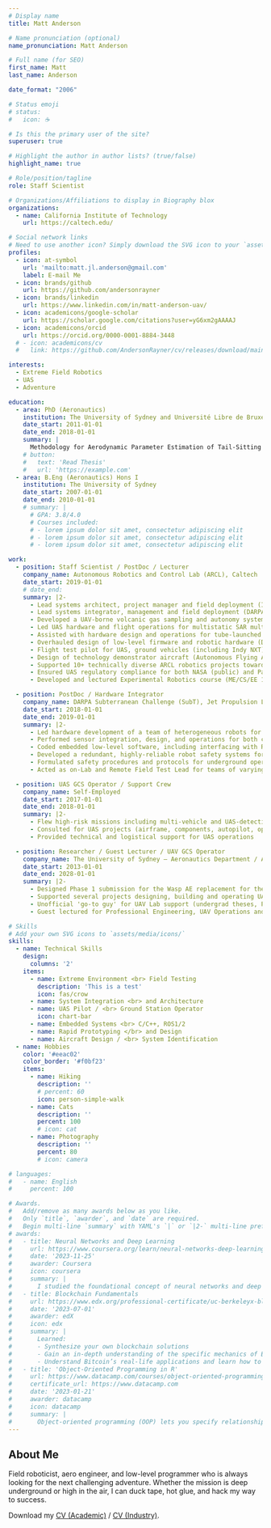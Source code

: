 ```yaml
---
# Display name
title: Matt Anderson

# Name pronunciation (optional)
name_pronunciation: Matt Anderson

# Full name (for SEO)
first_name: Matt
last_name: Anderson

date_format: "2006"

# Status emoji
# status:
#   icon: ☕️

# Is this the primary user of the site?
superuser: true

# Highlight the author in author lists? (true/false)
highlight_name: true

# Role/position/tagline
role: Staff Scientist

# Organizations/Affiliations to display in Biography blox
organizations:
  - name: California Institute of Technology
    url: https://caltech.edu/

# Social network links
# Need to use another icon? Simply download the SVG icon to your `assets/media/icons/` folder.
profiles:
  - icon: at-symbol
    url: 'mailto:matt.jl.anderson@gmail.com'
    label: E-mail Me
  - icon: brands/github
    url: https://github.com/andersonrayner
  - icon: brands/linkedin
    url: https://www.linkedin.com/in/matt-anderson-uav/
  - icon: academicons/google-scholar
    url: https://scholar.google.com/citations?user=yG6xm2gAAAAJ
  - icon: academicons/orcid
    url: https://orcid.org/0000-0001-8884-3448
  # - icon: academicons/cv
  #   link: https://github.com/AndersonRayner/cv/releases/download/main/ANDERSON_Matt.pdf

interests:
  - Extreme Field Robotics
  - UAS
  - Adventure

education:
  - area: PhD (Aeronautics)
    institution: The University of Sydney and Université Libre de Bruxelles
    date_start: 2011-01-01
    date_end: 2018-01-01
    summary: |
      Methodology for Aerodynamic Parameter Estimation of Tail-Sitting Multirotors
    # button:
    #   text: 'Read Thesis'
    #   url: 'https://example.com'
  - area: B.Eng (Aeronautics) Hons I
    institution: The University of Sydney
    date_start: 2007-01-01
    date_end: 2010-01-01
    # summary: |
      # GPA: 3.8/4.0
      # Courses included:
      # - lorem ipsum dolor sit amet, consectetur adipiscing elit
      # - lorem ipsum dolor sit amet, consectetur adipiscing elit
      # - lorem ipsum dolor sit amet, consectetur adipiscing elit

work:
  - position: Staff Scientist / PostDoc / Lecturer
    company_name: Autonomous Robotics and Control Lab (ARCL), Caltech
    date_start: 2019-01-01
    # date_end: 
    summary: |2-
      - Lead systems architect, project manager and field deployment (Indy Autonomous Challenge)
      - Lead systems integrator, management and field deployment (DARPA LINC, JPL collab.)
      - Developed a UAV-borne volcanic gas sampling and autonomy system (Volcano Drone)
      - Led UAS hardware and flight operations for multistatic SAR multi-UAS (DARTS, JPL collab.)
      - Assisted with hardware design and operations for tube-launched UAS (SQUID, JPL collab.)
      - Overhauled design of low-level firmware and robotic hardware (DARPA SubT, JPL collab.)
      - Flight test pilot for UAS, ground vehicles (including Indy NXT) and surface vessels.
      - Design of technology demonstrator aircraft (Autonomous Flying Ambulance)
      - Supported 10+ technically diverse ARCL robotics projects towards success
      - Ensured UAS regulatory compliance for both NASA (public) and Part 107 UAS
      - Developed and lectured Experimental Robotics course (ME/CS/EE 129)

  - position: PostDoc / Hardware Integrator
    company_name: DARPA Subterranean Challenge (SubT), Jet Propulsion Laboratory
    date_start: 2018-01-01
    date_end: 2019-01-01
    summary: |2-
      - Led hardware development of a team of heterogeneous robots for underground exploration
      - Performed sensor integration, design, and operations for both custom and COTS systems
      - Coded embedded low-level software, including interfacing with ROS 
      - Developed a redundant, highly-reliable robot safety systems for remote operations
      - Formulated safety procedures and protocols for underground operations (including flight) 
      - Acted as on-Lab and Remote Field Test Lead for teams of varying sizes and levels of experience 

  - position: UAS GCS Operator / Support Crew
    company_name: Self-Employed
    date_start: 2017-01-01
    date_end: 2018-01-01
    summary: |2-
      - Flew high-risk missions including multi-vehicle and UAS-detection field trials as GCS Operator
      - Consulted for UAS projects (airframe, components, autopilot, operations)
      - Provided technical and logistical support for UAS operations

  - position: Researcher / Guest Lecturer / UAV GCS Operator
    company_name: The University of Sydney – Aeronautics Department / ACFR
    date_start: 2013-01-01
    date_end: 2028-01-01
    summary: |2-
      - Designed Phase 1 submission for the Wasp AE replacement for the Australian Army
      - Supported several projects designing, building and operating UAVs for research  
      - Unofficial 'go-to guy' for UAV Lab support (undergrad theses, PhD work, wind tunnel, etc.)
      - Guest lectured for Professional Engineering, UAV Operations and Workplace Health and Safety

# Skills
# Add your own SVG icons to `assets/media/icons/`
skills:
  - name: Technical Skills
    design:
      columns: '2'
    items:
      - name: Extreme Environment <br> Field Testing
        description: 'This is a test'
        icon: fas/crow
      - name: System Integration <br> and Architecture
      - name: UAS Pilot / <br> Ground Station Operator
        icon: chart-bar
      - name: Embedded Systems <br> C/C++, ROS1/2
      - name: Rapid Prototyping </br> and Design
      - name: Aircraft Design / <br> System Identification
  - name: Hobbies
    color: '#eeac02'
    color_border: '#f0bf23'
    items:
      - name: Hiking
        description: ''
        # percent: 60
        icon: person-simple-walk
      - name: Cats
        description: ''
        percent: 100
        # icon: cat
      - name: Photography
        description: ''
        percent: 80
        # icon: camera

# languages:
#   - name: English
#     percent: 100

# Awards.
#   Add/remove as many awards below as you like.
#   Only `title`, `awarder`, and `date` are required.
#   Begin multi-line `summary` with YAML's `|` or `|2-` multi-line prefix and indent 2 spaces below.
# awards:
#   - title: Neural Networks and Deep Learning
#     url: https://www.coursera.org/learn/neural-networks-deep-learning
#     date: '2023-11-25'
#     awarder: Coursera
#     icon: coursera
#     summary: |
#       I studied the foundational concept of neural networks and deep learning. By the end, I was familiar with the significant technological trends driving the rise of deep learning; build, train, and apply fully connected deep neural networks; implement efficient (vectorized) neural networks; identify key parameters in a neural network’s architecture; and apply deep learning to your own applications.
#   - title: Blockchain Fundamentals
#     url: https://www.edx.org/professional-certificate/uc-berkeleyx-blockchain-fundamentals
#     date: '2023-07-01'
#     awarder: edX
#     icon: edx
#     summary: |
#       Learned:
#       - Synthesize your own blockchain solutions
#       - Gain an in-depth understanding of the specific mechanics of Bitcoin
#       - Understand Bitcoin’s real-life applications and learn how to attack and destroy Bitcoin, Ethereum, smart contracts and Dapps, and alternatives to Bitcoin’s Proof-of-Work consensus algorithm
#   - title: 'Object-Oriented Programming in R'
#     url: https://www.datacamp.com/courses/object-oriented-programming-with-s3-and-r6-in-r
#     certificate_url: https://www.datacamp.com
#     date: '2023-01-21'
#     awarder: datacamp
#     icon: datacamp
#     summary: |
#       Object-oriented programming (OOP) lets you specify relationships between functions and the objects that they can act on, helping you manage complexity in your code. This is an intermediate level course, providing an introduction to OOP, using the S3 and R6 systems. S3 is a great day-to-day R programming tool that simplifies some of the functions that you write. R6 is especially useful for industry-specific analyses, working with web APIs, and building GUIs.
---
```


## About Me

Field roboticist, aero engineer, and low-level programmer who is always looking for the next challenging adventure.  Whether the mission is deep underground or high in the air, I can duck tape, hot glue, and hack my way to success.

Download my <a class="github-button" href="https://github.com/AndersonRayner/cv/releases/download/main/ANDERSON_Matt.pdf" data-color-scheme="no-preference: light; light: light; dark: dark;" data-icon="octicon-star" data-size="large" data-show-count="true" aria-label="Star HugoBlox/hugo-blox-builder on GitHub">CV (Academic)</a> / <a class="github-button" href="https://raw.githubusercontent.com/AndersonRayner/cv/main/anderson_matt_cv_short.pdf" data-color-scheme="no-preference: light; light: light; dark: dark;" data-icon="octicon-star" data-size="large" data-show-count="true" aria-label="Star HugoBlox/hugo-blox-builder on GitHub">CV (Industry)</a>.
